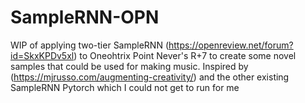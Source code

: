# SampleRNN-OPN
WIP of applying two-tier SampleRNN (https://openreview.net/forum?id=SkxKPDv5xl) to Oneohtrix Point Never's R+7 to create some novel samples that could be used for making music. Inspired by (https://mjrusso.com/augmenting-creativity/) and the other existing SampleRNN Pytorch which I could not get to run for me
